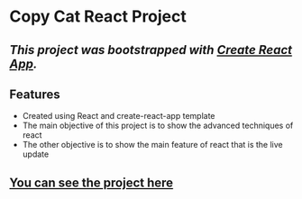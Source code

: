 # **Copy Cat React Project**
## *This project was bootstrapped with [Create React App](https://github.com/facebook/create-react-app).*

## **Features**
* Created using React and create-react-app template
* The main objective of this project is to show the advanced techniques of react
* The other objective is to show the main feature of react that is the live update

## [You can see the project here]()
